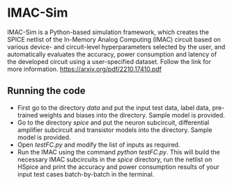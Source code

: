 # IMAC-Sim
IMAC-Sim is a Python-based simulation framework, which creates the SPICE netlist of the In-Memory Analog Computing (IMAC) circuit based on various device- and circuit-level hyperparameters selected by the user, and automatically evaluates the accuracy, power consumption and latency of the developed circuit using a user-specified dataset. Follow the link for more information. https://arxiv.org/pdf/2210.17410.pdf
## Running the code
- First go to the directory _data_ and put the input test data, label data, pre-trained weights and biases into the directory. Sample model is provided.
- Go to the directory _spice_ and put the neuron subcircuit, differential amplifier subcircuit and transistor models into the directory. Sample model is provided.
- Open _testFC.py_ and modify the list of inputs as required.
- Run the IMAC using the command _python testFC.py_. This will build the necessary IMAC subcircuits in the _spice_ directory, run the netlist on HSpice and print the accuracy and power consumption results of your input test cases batch-by-batch in the terminal.

